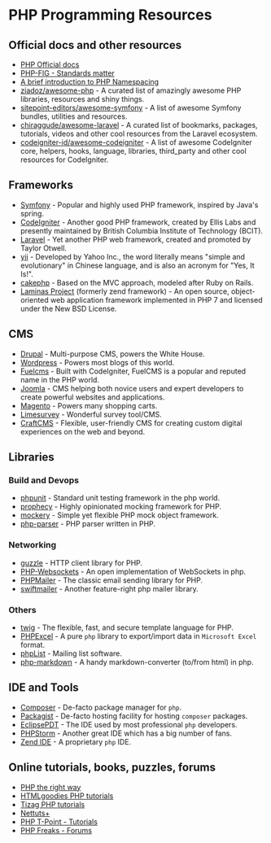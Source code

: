 # PHP Programming Resources

## Official docs and other resources
- [PHP Official docs](http://php.net/manual/en/)
- [PHP-FIG - Standards matter](http://www.php-fig.org/psr/psr-4/)
- [A brief introduction to PHP Namespacing](https://mattstauffer.co/blog/a-brief-introduction-to-php-namespacing)
- [ziadoz/awesome-php](https://github.com/ziadoz/awesome-php) - A curated list of amazingly awesome PHP libraries, resources and shiny things.
- [sitepoint-editors/awesome-symfony](https://github.com/sitepoint-editors/awesome-symfony) - A list of awesome Symfony bundles, utilities and resources.
- [chiraggude/awesome-laravel](https://github.com/chiraggude/awesome-laravel) - A curated list of bookmarks, packages, tutorials, videos and other cool resources from the Laravel ecosystem.
- [codeigniter-id/awesome-codeigniter](https://github.com/codeigniter-id/awesome-codeigniter) - A list of awesome CodeIgniter core, helpers, hooks, language, libraries, third_party and other cool resources for CodeIgniter.

## Frameworks
- [Symfony](http://symfony.com) - Popular and highly used PHP framework, inspired by Java's spring.
- [CodeIgniter](https://www.codeigniter.com/) - Another good PHP framework, created by Ellis Labs and presently maintained by British Columbia Institute of Technology (BCIT).
- [Laravel](https://laravel.com) - Yet another PHP web framework, created and promoted by Taylor Otwell.
- [yii](http://www.yiiframework.com/) - Developed by Yahoo Inc., the word literally means "simple and evolutionary" in Chinese language, and is also an acronym for "Yes, It Is!".
- [cakephp](https://cakephp.org/) - Based on the MVC approach, modeled after Ruby on Rails.
- [Laminas Project](https://getlaminas.org/) (formerly zend framework) - An open source, object-oriented web application framework implemented in PHP 7 and licensed under the New BSD License.

## CMS
- [Drupal](https://drupal.org/) - Multi-purpose CMS, powers the White House.
- [Wordpress](https://wordpress.org/) - Powers most blogs of this world.
- [Fuelcms](https://www.getfuelcms.com/) - Built with CodeIgniter, FuelCMS is a popular and reputed name in the PHP world.
- [Joomla](http://developer.joomla.org) - CMS helping both novice users and expert developers to create powerful websites and applications.
- [Magento](http://magento.com/) - Powers many shopping carts.
- [Limesurvey](https://www.limesurvey.org/) - Wonderful survey tool/CMS.
- [CraftCMS](https://github.com/craftcms/cms) - Flexible, user-friendly CMS for creating custom digital experiences on the web and beyond.

## Libraries

### Build and Devops
- [phpunit](https://github.com/sebastianbergmann/phpunit/) - Standard unit testing framework in the php world.
- [prophecy](https://packagist.org/packages/phpspec/prophecy) - Highly opinionated mocking framework for PHP.
- [mockery](https://packagist.org/packages/mockery/mockery) - Simple yet flexible PHP mock object framework.
- [php-parser](https://packagist.org/packages/nikic/php-parser) - PHP parser written in PHP.

### Networking
- [guzzle](https://github.com/guzzle/guzzle) - HTTP client library for PHP.
- [PHP-Websockets](https://github.com/ghedipunk/PHP-Websockets) - An open implementation of WebSockets in php.
- [PHPMailer](https://github.com/PHPMailer/PHPMailer) - The classic email sending library for PHP.
- [swiftmailer](https://packagist.org/packages/swiftmailer/swiftmailer) - Another feature-right php mailer library.

### Others
- [twig](https://packagist.org/packages/twig/twig) - The flexible, fast, and secure template language for PHP.
- [PHPExcel](https://github.com/PHPOffice/PHPExcel) - A pure `php` library to export/import data in `Microsoft Excel` format.
- [phpList](https://www.phplist.org/) - Mailing list software.
- [php-markdown](https://github.com/michelf/php-markdown) - A handy markdown-converter (to/from html) in php.

## IDE and Tools
- [Composer](https://getcomposer.org/doc/) - De-facto package manager for `php`.
- [Packagist](https://packagist.org/) - De-facto hosting facility for hosting `composer` packages.
- [EclipsePDT](https://eclipse.org/pdt/) - The IDE used by most professional `php` developers.
- [PHPStorm](http://www.jetbrains.com/phpstorm) - Another great IDE which has a big number of fans.
- [Zend IDE](http://www.zend.com/products/studio) - A proprietary `php` IDE.

## Online tutorials, books, puzzles, forums
- [PHP the right way](http://www.phptherightway.com/)
- [HTMLgoodies PHP tutorials](http://www.htmlgoodies.com/beyond/php)
- [Tizag PHP tutorials](http://www.tizag.com/phpT)
- [Nettuts+](http://net.tutsplus.com/category/tutorials/php)
- [PHP T-Point - Tutorials](https://www.phptpoint.com/)
- [PHP Freaks - Forums](https://forums.phpfreaks.com/)
